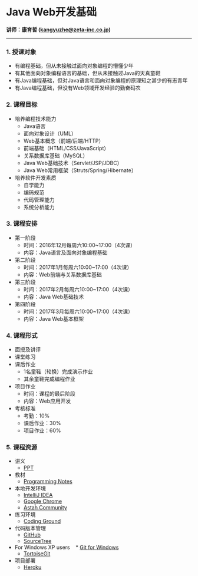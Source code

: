 # **Java Web开发基础**

**讲师：康育哲 ([kangyuzhe@zeta-inc.co.jp](kangyuzhe@zeta-inc.co.jp))**

---

### 1. 授课对象

- 有编程基础，但从未接触过面向对象编程的懵懂少年
- 有其他面向对象编程语言的基础，但从未接触过Java的天真童鞋
- 有Java编程基础，但对Java语言和面向对象编程的原理知之甚少的有志青年
- 有Java编程基础，但没有Web领域开发经验的勤奋码农

### 2. 课程目标

* 培养编程技术能力
    - Java语言
    - 面向对象设计（UML）
    - Web基本概念（前端/后端/HTTP）
    - 前端基础（HTML/CSS/JavaScript）
    - 关系数据库基础（MySQL）
    - Java Web基础技术（Servlet/JSP/JDBC）
    - Java Web常用框架（Struts/Spring/Hibernate）
* 培养软件开发素质
    - 自学能力
    - 编码规范
    - 代码管理能力
    - 系统分析能力

### 3. 课程安排
* 第一阶段
    - 时间：2016年12月每周六10:00~17:00（4次课）
    - 内容：Java语言及面向对象编程基础
* 第二阶段
    - 时间：2017年1月每周六10:00~17:00（4次课）
    - 内容：Web前端与关系数据库基础
* 第三阶段
    - 时间：2017年2月每周六10:00~17:00（4次课）
    - 内容：Java Web基础技术
* 第四阶段
    - 时间：2017年3月每周六10:00~17:00（4次课）
    - 内容：Java Web基本框架

### 4. 课程形式
* 面授及讲评
* 课堂练习
* 课后作业
    - 1名童鞋（轮换）完成演示作业
    - 其余童鞋完成编程作业
* 项目作业
    - 时间：课程的最后阶段
    - 内容：Web应用开发
* 考核标准
    - 考勤：10%
    - 课后作业：30%
    - 项目作业：60%

### 5. 课程资源
* 讲义
    - [PPT](https://github.com/kangyuzhe/java-train/tree/master/slides)
* 教材
    - [Programming Notes](https://www.ntu.edu.sg/home/ehchua/programming/index.html)
* 本地开发环境
    - [IntelliJ IDEA](https://www.jetbrains.com/idea)
    - [Google Chrome](https://www.google.com/chrome)
    - [Astah Community](http://astah.net/editions/community)
* 练习环境
    - [Coding Ground](http://www.tutorialspoint.com/codingground.htm)
* 代码版本管理
    - [GitHub](https://github.com)
    - [SourceTree](https://www.sourcetreeapp.com)
 * For Windows XP users
    * [Git for Windows](https://github.com/git-for-windows/git/releases/download/v2.10.0.windows.1/Git-2.10.0-32-bit.exe)
    * [TortoiseGit](https://download.tortoisegit.org/tgit/1.8.16.0/TortoiseGit-1.8.16.0-32bit.msi)
* 项目部署
    - [Heroku](https://www.heroku.com)
